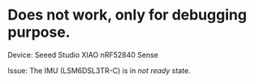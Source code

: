 # Does not work, only for debugging purpose.

Device: Seeed Studio XIAO nRF52840 Sense

Issue: The IMU (LSM6DSL3TR-C) is in *not ready* state.
